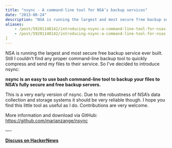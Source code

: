 ```yaml
---
title: "nsync - A command-line tool for NSA’s backup services"
date: "2013-08-24"
description: "NSA is running the largest and most secure free backup service ever built. Still I couldn’t find any proper command-line backup tool to quickly compress and send my files to their service. So I’ve decided to introduce nsync."
aliases:
    - /post/59201148142/introducing-nsync-a-command-line-tool-for-nsas-free
    - /post/59201148142/introducing-nsync-a-command-line-tool-for-nsas
]
---
```


NSA is running the largest and most secure free backup service ever built. Still I couldn’t find any proper command-line backup tool to quickly compress and send my files to their service. So I’ve decided to introduce nsync:

**nsync is an easy to use bash command-line tool to backup your files to NSA’s fully secure and free backup servers.**

This is a very early version of nsync. Due to the robustness of NSA’s data collection and storage systems it should be very reliable though. I hope you find this little tool as useful as I do. Contributions are very welcome.

More information and download via GitHub:
https://github.com/marianzange/nsync

—-

**[Discuss on HackerNews](https://news.ycombinator.com/item?id=6268839)**
